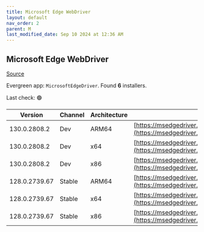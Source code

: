 ```yaml
---
title: Microsoft Edge WebDriver
layout: default
nav_order: 2
parent: M
last_modified_date: Sep 10 2024 at 12:36 AM
---
```


## Microsoft Edge WebDriver

[Source](https://www.microsoft.com/edge)

Evergreen app: `MicrosoftEdgeDriver`. Found **6** installers.

Last check: 🟢

| Version       | Channel | Architecture | URI                                                                                                                                            |
| ------------- | ------- | ------------ | ---------------------------------------------------------------------------------------------------------------------------------------------- |
| 130.0.2808.2  | Dev     | ARM64        | [https://msedgedriver.azureedge.net/130.0.2808.2/edgedriver_arm64.zip](https://msedgedriver.azureedge.net/130.0.2808.2/edgedriver_arm64.zip)   |
| 130.0.2808.2  | Dev     | x64          | [https://msedgedriver.azureedge.net/130.0.2808.2/edgedriver_win64.zip](https://msedgedriver.azureedge.net/130.0.2808.2/edgedriver_win64.zip)   |
| 130.0.2808.2  | Dev     | x86          | [https://msedgedriver.azureedge.net/130.0.2808.2/edgedriver_win32.zip](https://msedgedriver.azureedge.net/130.0.2808.2/edgedriver_win32.zip)   |
| 128.0.2739.67 | Stable  | ARM64        | [https://msedgedriver.azureedge.net/128.0.2739.67/edgedriver_arm64.zip](https://msedgedriver.azureedge.net/128.0.2739.67/edgedriver_arm64.zip) |
| 128.0.2739.67 | Stable  | x64          | [https://msedgedriver.azureedge.net/128.0.2739.67/edgedriver_win64.zip](https://msedgedriver.azureedge.net/128.0.2739.67/edgedriver_win64.zip) |
| 128.0.2739.67 | Stable  | x86          | [https://msedgedriver.azureedge.net/128.0.2739.67/edgedriver_win32.zip](https://msedgedriver.azureedge.net/128.0.2739.67/edgedriver_win32.zip) |
